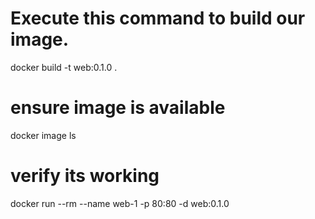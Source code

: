 
# Execute this command to build our image.
docker build -t web:0.1.0 .

# ensure image is available
docker image ls

# verify its working
docker run --rm --name web-1 -p 80:80 -d web:0.1.0